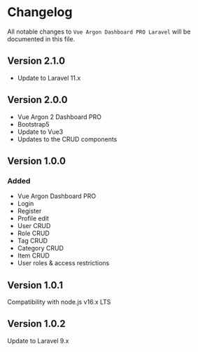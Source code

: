 # Changelog

All notable changes to `Vue Argon Dashboard PRO Laravel`  will be documented in this file.

## Version 2.1.0
- Update to Laravel 11.x

## Version 2.0.0
- Vue Argon 2 Dashboard PRO
- Bootstrap5
- Update to Vue3
- Updates to the CRUD components

## Version 1.0.0

### Added
- Vue Argon Dashboard PRO
- Login
- Register
- Profile edit
- User CRUD
- Role CRUD
- Tag CRUD
- Category CRUD
- Item CRUD
- User roles & access restrictions

## Version 1.0.1
Compatibility with node.js v16.x LTS

## Version 1.0.2
Update to Laravel 9.x
